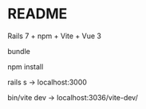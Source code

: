# README

Rails 7 + npm + Vite + Vue 3

bundle

npm install

rails s -> localhost:3000

bin/vite dev -> localhost:3036/vite-dev/ 
